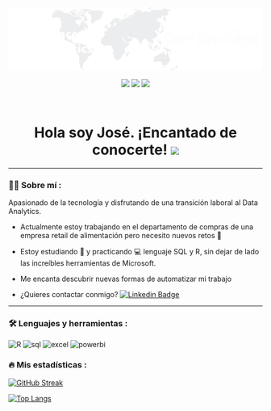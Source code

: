 <div id="header" align="center">
  <img src="./Banner Github.png" width="900"/>
</div>

<div id="badges" align="center">
  
[![](https://img.shields.io/badge/LinkedIn-0077B5?style=for-the-badge&logo=linkedin&logoColor=white)](https://ec.linkedin.com/in/joseverareyes) 
  [![](https://img.shields.io/badge/YouTube-red?style=for-the-badge&logo=youtube&logoColor=white)](--)
[![](https://img.shields.io/badge/Página_Web-yelow?style=for-the-badge&logo=medium&logoColor=white)](--)
  
 
 <div id="badges" align="center">
  <img src="https://visitor-badge-reloaded.herokuapp.com/badge?page_id=JoseVeraReyes.JoseVeraReyes&color=00cf00" alt=""/>
   
   <h1>
  Hola soy José. ¡Encantado de conocerte! 
  <img src="https://media.giphy.com/media/hvRJCLFzcasrR4ia7z/giphy.gif" width="30px"/>
</h1>

---
 <div id="header" align="left">

### :man_technologist: Sobre mí :


Apasionado de la tecnología y disfrutando de una transición laboral al Data Analytics.
   
* Actualmente estoy trabajando en el departamento de compras de una empresa retail de alimentación pero necesito nuevos retos :muscle:  

* Estoy estudiando :blue_book: y practicando :computer: lenguaje SQL y R, sin dejar de lado las increíbles herramientas de Microsoft. 

* Me encanta descubrir nuevas formas de automatizar mi trabajo 

* ¿Quieres contactar conmigo? [![Linkedin Badge](https://img.shields.io/badge/-joseverareyes-blue?style=flat&logo=Linkedin&logoColor=white)](https://ec.linkedin.com/in/joseverareyes)
   


---
   
 ### :hammer_and_wrench: Lenguajes y herramientas :
<div id="header" align="left">
    <img src="https://img.shields.io/badge/r-3776AB?style=for-the-badge&logo=r&logoColor=white" alt="R"/>
  </a>
    <img src="https://img.shields.io/badge/SQL-6DB33F?style=for-the-badge&logo=mysql&logoColor=white" alt="sql"/>
  </a>
 <img src="https://img.shields.io/badge/Microsoft_Excel-217346?style=for-the-badge&logo=microsoft-excel&logoColor=white" alt="excel"/>
  </a>
 <img src="https://img.shields.io/badge/Power_BI-FFBE00?style=for-the-badge&logo=Power-BI&logoColor=white" alt="powerbi"/>
  </a>
  
</div>
  
 ### :fire: Mis estadísticas :

[![GitHub Streak](http://github-readme-streak-stats.herokuapp.com?user=JoseVeraReyes&theme=github-dark-blue&locale=es&hide_border=true)](https://git.io/streak-stats)

[![Top Langs](https://github-readme-stats.vercel.app/api/top-langs/?username=JoseVeraReyes&layout=compact&theme=github_dark&hide_border=true&repo=github-readme-stats)](https://github.com/anuraghazra/github-readme-stats)


#